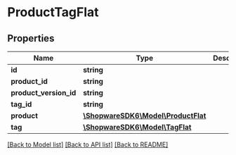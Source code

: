 # ProductTagFlat

## Properties
Name | Type | Description | Notes
------------ | ------------- | ------------- | -------------
**id** | **string** |  | [optional] 
**product_id** | **string** |  | 
**product_version_id** | **string** |  | [optional] 
**tag_id** | **string** |  | 
**product** | [**\ShopwareSDK6\Model\ProductFlat**](ProductFlat.md) |  | [optional] 
**tag** | [**\ShopwareSDK6\Model\TagFlat**](TagFlat.md) |  | [optional] 

[[Back to Model list]](../../README.md#documentation-for-models) [[Back to API list]](../../README.md#documentation-for-api-endpoints) [[Back to README]](../../README.md)

